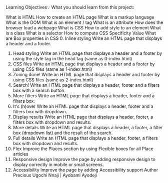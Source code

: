 Learning Objectives💡
What you should learn from this project:

What is HTML
How to create an HTML page
What is a markup language
What is the DOM
What is an element / tag
What is an attribute
How does the browser load a webpage
What is CSS
How to add style to an element
What is a class
What is a selector
How to compute CSS Specificity Value
What are Box properties in CSS
0. Inline styling
Write an HTML page that displays a header and a footer.
1. Head styling
Write an HTML page that displays a header and a footer by using the style tag in the head tag (same as 0-index.html)
2. CSS files
Write an HTML page that displays a header and a footer by using CSS files (same as 1-index.html)
3. Zoning done!
Write an HTML page that displays a header and footer by using CSS files (same as 2-index.html)
4. Search!
Write an HTML page that displays a header, footer and a filters box with a search button.
5. More filters
Write an HTML page that displays a header, footer and a filters box.
6. It's (h)over
Write an HTML page that displays a header, footer and a filters box with dropdown.
7. Display results
Write an HTML page that displays a header, footer, a filters box with dropdown and results.
8. More details
Write an HTML page that displays a header, a footer, a filter box (dropdown list) and the result of the search.
9. Full details
Write an HTML page that displays a header, footer, a filters box with dropdown and results.
10. Flex
Improve the Places section by using Flexible boxes for all Place articles
11. Responsive design
Improve the page by adding responsive design to display correctly in mobile or small screens.
12. Accessibility
Improve the page by adding Accessibility support
Author
 Precious Ugochi Nnaji | Ayobami Ayodeji


